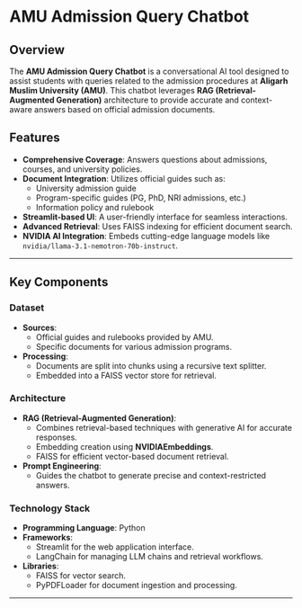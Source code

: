 # AMU Admission Query Chatbot

## Overview
The **AMU Admission Query Chatbot** is a conversational AI tool designed to assist students with queries related to the admission procedures at **Aligarh Muslim University (AMU)**. This chatbot leverages **RAG (Retrieval-Augmented Generation)** architecture to provide accurate and context-aware answers based on official admission documents.

## Features
- **Comprehensive Coverage**: Answers questions about admissions, courses, and university policies.
- **Document Integration**: Utilizes official guides such as:
  - University admission guide
  - Program-specific guides (PG, PhD, NRI admissions, etc.)
  - Information policy and rulebook
- **Streamlit-based UI**: A user-friendly interface for seamless interactions.
- **Advanced Retrieval**: Uses FAISS indexing for efficient document search.
- **NVIDIA AI Integration**: Embeds cutting-edge language models like `nvidia/llama-3.1-nemotron-70b-instruct`.

---

## Key Components
### Dataset
- **Sources**:
  - Official guides and rulebooks provided by AMU.
  - Specific documents for various admission programs.
- **Processing**:
  - Documents are split into chunks using a recursive text splitter.
  - Embedded into a FAISS vector store for retrieval.

### Architecture
- **RAG (Retrieval-Augmented Generation)**:
  - Combines retrieval-based techniques with generative AI for accurate responses.
  - Embedding creation using **NVIDIAEmbeddings**.
  - FAISS for efficient vector-based document retrieval.
- **Prompt Engineering**:
  - Guides the chatbot to generate precise and context-restricted answers.

### Technology Stack
- **Programming Language**: Python
- **Frameworks**:
  - Streamlit for the web application interface.
  - LangChain for managing LLM chains and retrieval workflows.
- **Libraries**:
  - FAISS for vector search.
  - PyPDFLoader for document ingestion and processing.

---

